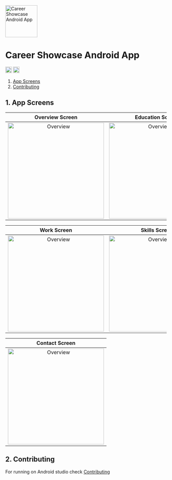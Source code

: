 <img alt="Career Showcase Android App" src="app/src/main/res/mipmap-xxxhdpi/ic_launcher.png" height="100">

# Career Showcase Android App

[<img alt="Career Showcase Android App" src="docs/images/stores/320px-Get_it_on_Google_play.svg.png" height="20">](https://play.google.com/store/apps/details?id=com.alaskalany.careershowcase)
[<img alt="Career Showcase Android App" src="https://travis-ci.com/AlAskalany/CareerShowcase.svg?branch=master" height="20">](https://travis-ci.com/AlAskalany/CareerShowcase.svg?branch=master)


1. [App Screens](#1-app-screens)
2. [Contributing](#2-contributing)

## 1. App Screens

**Overview Screen** | **Education Screen**
:-:|:-:
<img src="docs/images/screenshots/Screenshot_1_overview_frame.png" title="Overview" height="" width="300"> | <img src="docs/images/screenshots/Screenshot_2_education_frame.png" title="Overview" height="" width="300">

**Work Screen** | **Skills Screen**
:-:|:-:
<img src="docs/images/screenshots/Screenshot_3_work_frame.png" title="Overview" height="" width="300">|<img src="docs/images/screenshots/Screenshot_4_skills_frame.png" title="Overview" height="" width="300">

| **Contact Screen** |
|:-:|
| <img src="docs/images/screenshots/Screenshot_5_contact_frame.png" title="Overview" height="" width="300"> |

## 2. Contributing

For running on Android studio check [Contributing][docs-contributing]

[docs-contributing]: docs/CONTRIBUTING.md
